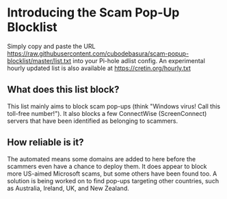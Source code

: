 # Introducing the Scam Pop-Up Blocklist
Simply copy and paste the URL https://raw.githubusercontent.com/cubodebasura/scam-popup-blocklist/master/list.txt into your Pi-hole adlist config.
An experimental hourly updated list is also available at https://cretin.org/hourly.txt

## What does this list block?
This list mainly aims to block scam pop-ups (think "Windows virus! Call this toll-free number!").
It also blocks a few ConnectWise (ScreenConnect) servers that have been identified as belonging to scammers.

## How reliable is it?
The automated means some domains are added to here before the scammers even have a chance to deploy them.
It does appear to block more US-aimed Microsoft scams, but some others have been found too.
A solution is being worked on to find pop-ups targeting other countries, such as Australia, Ireland, UK, and New Zealand.
